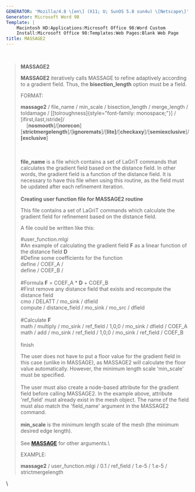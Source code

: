 ```yaml
---
GENERATOR: 'Mozilla/4.8 \[en\] (X11; U; SunOS 5.8 sun4u) \[Netscape\]'
Generator: Microsoft Word 98
Template: |
    Macintosh HD:Applications:Microsoft Office 98:Word Custom
    Install:Microsoft Office 98:Templates:Web Pages:Blank Web Page
title: MASSAGE2
---
```


 

> **MASSAGE2**
>
> **MASSAGE2** iteratively calls MASSAGE to refine adaptively according
> to a gradient field. Thus, the **bisection\_length** option must be a
> field.
>
> FORMAT:
>
> **massage2** / file\_name / min\_scale / bisection\_length /
> merge\_length / toldamage /
> \[[tolroughness]{style="font-family: monospace;"}\] /
> \[ifirst,ilast,istride\]/\
>    
> \[**nosmooth**\]/\[**norecon**\]\[**strictmergelength**\]/\[**ignoremats**\]/\[**lite\]**/\[**checkaxy**\]/\[**semiexclusive**\]/**\[exclusive**\]
>
> \
> \
> **file\_name** is a file which contains a set of LaGriT commands that
> calculates the gradient field based on the distance field. In other
> words, the gradient field is a function of the distance field. It is
> necessary to have this file when using this routine, as the field must
> be updated after each refinement iteration.\
> \
> **Creating user function file for MASSAGE2 routine**
>
> This file contains a set of LaGriT commands which calculate the
> gradient field for refinement based on the distance field.
>
> A file could be written like this:
>
> \#user\_function.mlgi\
> \#An example of calculating the gradient field **F** as a linear
> function of the distance field **D**\
> \#Define some coefficients for the function\
> define / COEF\_A /\
> define / COEF\_B /\
> \
> \#Formula **F** = COEF\_A \* **D** + COEF\_B\
> \#First remove any distance field that exists and recompute the
> distance field\
> cmo / DELATT / mo\_sink / dfield\
> compute / distance\_field / mo\_sink / mo\_src / dfield\
> \
> \#Calculate **F**\
> math / multiply / mo\_sink / ref\_field / 1,0,0 / mo\_sink / dfield /
> COEF\_A\
> math / add / mo\_sink / ref\_field / 1,0,0 / mo\_sink / ref\_field /
> COEF\_B\
> \
> finish
>
> The user does not have to put a floor value for the gradient field in
> this case (unlike in MASSAGE), as MASSAGE2 will calculate the floor
> value automatically. However, the minimum length scale 'min\_scale'
> must be specified.\
> \
> The user must also create a node-based attribute for the gradient
> field before calling MASSAGE2. In the example above, attribute
> 'ref\_field' must already exist in the mesh object. The name of the
> field must also match the 'field\_name' argument in the MASSAGE2
> command.\
> \
> **min\_scale** is the minimum length scale of the mesh (the minimum
> desired edge length).\
> \
> See [**MASSAGE**](MASSAGE.html "MASSAGE") for other arguments.\
>
> EXAMPLE:
>
> **massage2** / user\_function.mlgi / 0.1 / ref\_field / 1.e-5 / 1.e-5
> / strictmergelength

\
